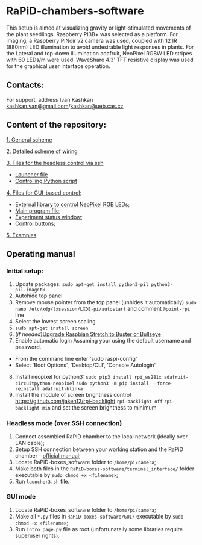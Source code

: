# RaPiD-chambers-software
This setup is aimed at visualizing gravity or light-stimulated movements of the plant seedlings. 
Raspberry PI3B+ was selected as a platform. For imaging, a Raspberry PiNoir v2 camera was used, coupled with 
12 IR (880nm) LED illumination to avoid undesirable light responses in plants. 
For the Lateral and top-down illumination adafruit, NeoPixel RGBW LED stripes with 60 LEDs/m were used.
WaveShare 4.3' TFT resistive display was used for the graphical user interface operation.

## Contacts:
For support, address Ivan Kashkan <kashkan.van@gmail.com>/<kashkan@ueb.cas.cz>



## Content of the repository:
[1. General scheme](https://github.com/lamewarden/RaPiD-boxes-software/blob/main/PI_boxes_scheme.pdf)

[2. Detailed scheme of wiring](https://github.com/lamewarden/RaPiD-boxes-software/blob/main/pinout.pdf)

[3. Files for the headless control via ssh](https://github.com/lamewarden/RaPiD-boxes-software/tree/main/terminal_interface)
- [Launcher file](https://github.com/lamewarden/RaPiD-boxes-software/blob/main/terminal_interface/launcher3.sh)
- [Controlling Python script](https://github.com/lamewarden/RaPiD-boxes-software/blob/main/terminal_interface/Phototropism_program_4.py)

[4. Files for GUI-based control](https://github.com/lamewarden/RaPiD-boxes-software/tree/main/GUI);
- [External library to control NeoPixel RGB LEDs](https://github.com/lamewarden/RaPiD-boxes-software/tree/main/GUI/rpi_ws281x-master);
- [Main program file](https://github.com/lamewarden/RaPiD-boxes-software/blob/main/GUI/intro_page.py);
- [Experiment status window](https://github.com/lamewarden/RaPiD-boxes-software/blob/main/GUI/experiment_status.py);
- [Control buttons](https://github.com/lamewarden/RaPiD-boxes-software/blob/main/GUI/controls.py);

[5. Examples](https://github.com/lamewarden/RaPiD-boxes-software/tree/main/examples)


## Operating manual

### Initial setup:
1.  Update packages:
    `sudo apt-get install python3-pil python3-pil.imagetk`
2.  Autohide top panel
3.  Remove mouse pointer from the top panel (unhides it automatically)
    `sudo nano /etc/xdg/lxsession/LXDE-pi/autostart` and comment `@point-rpi` line
4.  Select the lowest screen scaling
5.  `sudo apt-get install screen`
6.  (_if needed_)[Upgrade Raspbian Stretch to Buster or Bullseye](https://www.tomshardware.com/how-to/upgrade-raspberry-pi-os-to-bullseye-from-buster)
7.  Enable automatic login
    Assuming your using the default username and password.

- From the command line enter 'sudo raspi-config'
- Select 'Boot Options', 'Desktop/CLI', 'Console Autologin'

8. Install neopixel for python3:
`sudo pip3 install rpi_ws281x adafruit-circuitpython-neopixel`
`sudo python3 -m pip install --force-reinstall adafruit-blinka`
9. Install the module of screen brightness control
https://github.com/jakeh12/rpi-backlight
`rpi-backlight off`
`rpi-backlight min`
and set the screen brightness to minimum
### Headless mode (over SSH connection)
1. Connect assembled RaPiD chamber to the local network (ideally over LAN cable);
2. Setup SSH connection between your working station and the RaPiD chamber - [official manual](https://www.raspberrypi.com/documentation/computers/remote-access.html);
3. Locate RaPiD-boxes_software folder to `/home/pi/camera`;
4. Make both files in the `RaPiD-boxes-software/terminal_interface/` folder executable by `sudo chmod +x <filename>`;
5. Run `launcher3.sh` file.

### GUI mode
1. Locate RaPiD-boxes_software folder to `/home/pi/camera`;
2. Make all `*.py` files in `RaPiD-boxes-software/GUI/` executable by `sudo chmod +x <filename>`;
3. Run `intro_page.py` file as root (unfortunatelly some libraries require superuser rights).






